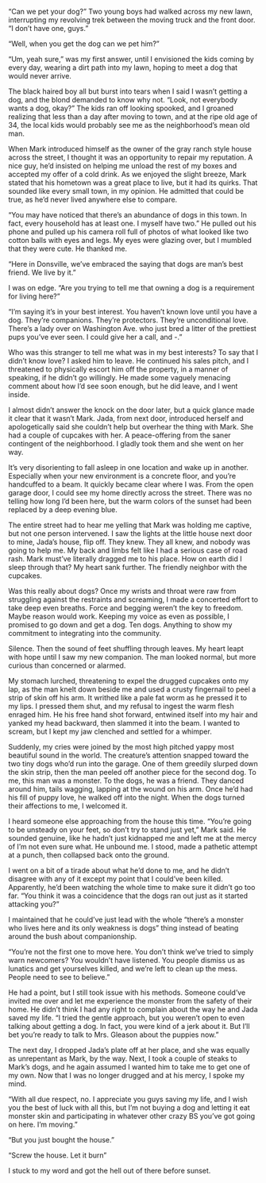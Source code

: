 “Can we pet your dog?” Two young boys had walked across my new lawn, interrupting my revolving trek between the moving truck and the front door. “I don’t have one, guys.”  
  
“Well, when you get the dog can we pet him?”   
  
“Um, yeah sure,” was my first answer, until I envisioned the kids coming by every day, wearing a dirt path into my lawn, hoping to meet a dog that would never arrive.  
  
The black haired boy all but burst into tears when I said I wasn’t getting a dog, and the blond demanded to know why not. “Look, not everybody wants a dog, okay?” The kids ran off looking spooked, and I groaned realizing that less than a day after moving to town, and at the ripe old age of 34, the local kids would probably see me as the neighborhood’s mean old man.   
  
When Mark introduced himself as the owner of the gray ranch style house across the street, I thought it was an opportunity to repair my reputation. A nice guy, he’d insisted on helping me unload the rest of my boxes and accepted my offer of a cold drink. As we enjoyed the slight breeze, Mark stated that his hometown was a great place to live, but it had its quirks. That sounded like every small town, in my opinion. He admitted that could be true, as he’d never lived anywhere else to compare.   
  
“You may have noticed that there’s an abundance of dogs in this town. In fact, every household has at least one. I myself have two.” He pulled out his phone and pulled up his camera roll full of photos of what looked like two cotton balls with eyes and legs. My eyes were glazing over, but I mumbled that they were cute. He thanked me.   
  
“Here in Donsville, we’ve embraced the saying that dogs are man’s best friend. We live by it.”   
  
I was on edge. “Are you trying to tell me that owning a dog is a requirement for living here?”   
  
“I’m saying it’s in your best interest. You haven’t known love until you have a dog. They’re companions. They’re protectors. They’re unconditional love. There’s a lady over on Washington Ave. who just bred a litter of the prettiest pups you’ve ever seen. I could give her a call, and -.”   
  
Who was this stranger to tell me what was in my best interests? To say that I didn’t know love? I asked him to leave. He continued his sales pitch, and I threatened to physically escort him off the property, in a manner of speaking, if he didn’t go willingly. He made some vaguely menacing comment about how I’d see soon enough, but he did leave, and I went inside.    
  
I almost didn’t answer the knock on the door later, but a quick glance made it clear that it wasn’t Mark. Jada, from next door, introduced herself and apologetically said she couldn’t help but overhear the thing with Mark. She had a couple of cupcakes with her. A peace-offering from the saner contingent of the neighborhood. I gladly took them and she went on her way.  
  
It’s very disorienting to fall asleep in one location and wake up in another. Especially when your new environment is a concrete floor, and you’re handcuffed to a beam. It quickly became clear where I was. From the open garage door, I could see my home directly across the street. There was no telling how long I’d been here, but the warm colors of the sunset had been replaced by a deep evening blue.   
  
The entire street had to hear me yelling that Mark was holding me captive, but not one person intervened. I saw the lights at the little house next door to mine, Jada’s house, flip off. They knew. They all knew, and nobody was going to help me. My back and limbs felt like I had a serious case of road rash. Mark must’ve literally dragged me to his place. How on earth did I sleep through that? My heart sank further. The friendly neighbor with the cupcakes.     
  
Was this really about dogs? Once my wrists and throat were raw from struggling against the restraints and screaming, I made a concerted effort to take deep even breaths. Force and begging weren’t the key to freedom. Maybe reason would work. Keeping my voice as even as possible, I promised to go down and get a dog. Ten dogs. Anything to show my commitment to integrating into the community.   
  
Silence. Then the sound of feet shuffling through leaves. My heart leapt with hope until I saw my new companion. The man looked normal, but more curious than concerned or alarmed.   
  
My stomach lurched, threatening to expel the drugged cupcakes onto my lap, as the man knelt down beside me and used a crusty fingernail to peel a strip of skin off his arm. It writhed like a pale fat worm as he pressed it to my lips. I pressed them shut, and my refusal to ingest the warm flesh enraged him. He his free hand shot forward, entwined itself into my hair and yanked my head backward, then slammed it into the beam. I wanted to scream, but I kept my jaw clenched and settled for a whimper.   
  
Suddenly, my cries were joined by the most high pitched yappy most beautiful sound in the world. The creature’s attention snapped toward the two tiny dogs who’d run into the garage. One of them greedily slurped down the skin strip, then the man peeled off another piece for the second dog. To me, this man was a monster. To the dogs, he was a friend. They danced around him, tails wagging, lapping at the wound on his arm. Once he’d had his fill of puppy love, he walked off into the night. When the dogs turned their affections to me, I welcomed it.   
  
I heard someone else approaching from the house this time. “You’re going to be unsteady on your feet, so don’t try to stand just yet,” Mark said. He sounded genuine, like he hadn’t just kidnapped me and left me at the mercy of I’m not even sure what. He unbound me. I stood, made a pathetic attempt at a punch, then collapsed back onto the ground.  
  
I went on a bit of a tirade about what he’d done to me, and he didn’t disagree with any of it except my point that I could’ve been killed. Apparently, he’d been watching the whole time to make sure it didn’t go too far. “You think it was a coincidence that the dogs ran out just as it started attacking you?”  
  
I maintained that he could’ve just lead with the whole “there’s a monster who lives here and its only weakness is dogs” thing instead of beating around the bush about companionship.  
  
“You’re not the first one to move here. You don’t think we’ve tried to simply warn newcomers? You wouldn’t have listened. You people dismiss us as lunatics and get yourselves killed, and we’re left to clean up the mess. People need to see to believe.”   
  
He had a point, but I still took issue with his methods. Someone could’ve invited me over and let me experience the monster from the safety of their home. He didn’t think I had any right to complain about the way he and Jada saved my life. “I tried the gentle approach, but you weren’t open to even talking about getting a dog. In fact, you were kind of a jerk about it. But I’ll bet you’re ready to talk to Mrs. Gleason about the puppies now.”    
  
The next day, I dropped Jada’s plate off at her place, and she was equally as unrepentant as Mark, by the way. Next, I took a couple of steaks to Mark’s dogs, and he again assumed I wanted him to take me to get one of my own. Now that I was no longer drugged and at his mercy, I spoke my mind.   
  
“With all due respect, no. I appreciate you guys saving my life, and I wish you the best of luck with all this, but I’m not buying a dog and letting it eat monster skin and participating in whatever other crazy BS you’ve got going on here. I’m moving.”  
  
“But you just bought the house.”  
  
“Screw the house. Let it burn”   
  
I stuck to my word and got the hell out of there before sunset. 